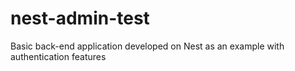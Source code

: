 # nest-admin-test
Basic back-end application developed on Nest as an example with authentication features
